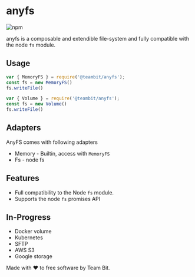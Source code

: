 # anyfs
![npm](https://img.shields.io/npm/l/anyfs.svg?style=flat-square)

anyfs is a composable and extendible file-system and fully compatible with the node `fs` module.

## Usage

```js
var { MemoryFS } = require('@teambit/anyfs');
const fs = new MemoryFS() 
fs.writeFile()
````

```js
var { Volume } = require('@teambit/anyfs');
const fs = new Volume() 
fs.writeFile()
```


## Adapters
AnyFS comes with following adapters
 - Memory - Builtin, access with `MemoryFS`
 - Fs - node fs 
 
## Features
- Full compatibility to the Node `fs` module.
- Supports the node `fs` promises API

## In-Progress
- Docker volume
- Kubernetes 
- SFTP
- AWS S3
- Google storage


Made with ❤ to free software by Team Bit.
